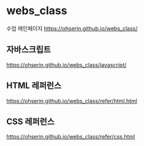 # webs_class
수업
메인페이지
https://ohserin.github.io/webs_class/

## 자바스크립트
https://ohserin.github.io/webs_class/javascript/

## HTML 레퍼런스
https://ohserin.github.io/webs_class/refer/html.html

## CSS 레퍼런스
https://ohserin.github.io/webs_class/refer/css.html
